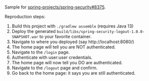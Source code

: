 Sample for [spring-projects/spring-security#8375][1].

Reproduction steps:
 1. Build this project with `./gradlew assemble` (requires Java 13)
 2. Deploy the generated `build/libs/spring-security-logout-1.0.0-SNAPSHOT.war`
    to your favorite container.
 3. Navigate to where you deployed (say http://localhost:8080/)
 4. The home page will tell you are NOT authenticated.
 5. Navigate to the `/login` page.
 6. Authenticate with user:user credentials.
 7. The home page will now tell you DO are authenticated.
 8. Navigate to the `/logout` page and confirm.
 9. Go back to the home page: it says you are still authenticated.

[1]: https://github.com/spring-projects/spring-security/issues/8375
